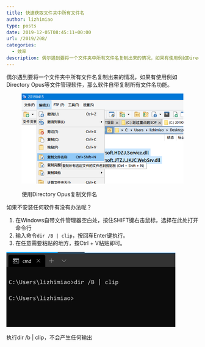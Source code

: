 ```yaml
---
title: 快速获取文件夹中所有文件名
author: lizhimiao
type: posts
date: 2019-12-05T08:45:11+00:00
url: /2019/208/
categories:
  - 效率
description: 偶尔遇到要将一个文件夹中所有文件名复制出来的情况，如果有使用例如Directory Opus等文件管理软件，那么软件自带复制所有文件名功能。使用Directory Opus复制文件名,如果不安装任何软件有没有办法呢？
---
```

偶尔遇到要将一个文件夹中所有文件名复制出来的情况，如果有使用例如Directory Opus等文件管理软件，那么软件自带复制所有文件名功能。<figure class="wp-block-image size-large">

<img src="./image-1.png" alt="" class="wp-image-210" /><figcaption>使用Directory Opus复制文件名</figcaption></figure> 

如果不安装任何软件有没有办法呢？

  1. 在Windows自带文件管理器空白处，按住SHIFT键右击鼠标，选择在此处打开命令行
  2. 输入命令`dir /B | clip`，按回车Enter键执行。
  3. 在任意需要粘贴的地方，按Ctrl + V粘贴即可。<figure class="wp-block-image size-large">

<img src="./image-2.png" alt="" class="wp-image-211" /><figcaption>执行dir /b | clip，不会产生任何输出</figcaption></figure>